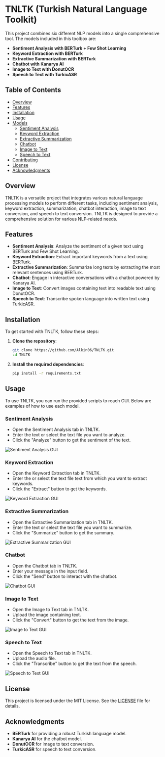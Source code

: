# TNLTK (Turkish Natural Language Toolkit)

This project combines six different NLP models into a single comprehensive tool. The models included in this toolbox are:

- **Sentiment Analysis with BERTurk + Few Shot Learning**
- **Keyword Extraction with BERTurk**
- **Extractive Summarization with BERTurk**
- **Chatbot with Kanarya AI**
- **Image to Text with DonutOCR**
- **Speech to Text with TurkicASR**

## Table of Contents

- [Overview](#overview)
- [Features](#features)
- [Installation](#installation)
- [Usage](#usage)
- [Models](#models)
  - [Sentiment Analysis](#sentiment-analysis)
  - [Keyword Extraction](#keyword-extraction)
  - [Extractive Summarization](#extractive-summarization)
  - [Chatbot](#chatbot)
  - [Image to Text](#image-to-text)
  - [Speech to Text](#speech-to-text)
- [Contributing](#contributing)
- [License](#license)
- [Acknowledgments](#acknowledgments)

## Overview

TNLTK is a versatile project that integrates various natural language processing models to perform different tasks, including sentiment analysis, keyword extraction, summarization, chatbot interaction, image to text conversion, and speech to text conversion. TNLTK is designed to provide a comprehensive solution for various NLP-related needs.

## Features

- **Sentiment Analysis**: Analyze the sentiment of a given text using BERTurk and Few Shot Learning.
- **Keyword Extraction**: Extract important keywords from a text using BERTurk.
- **Extractive Summarization**: Summarize long texts by extracting the most relevant sentences using BERTurk.
- **Chatbot**: Engage in interactive conversations with a chatbot powered by Kanarya AI.
- **Image to Text**: Convert images containing text into readable text using DonutOCR.
- **Speech to Text**: Transcribe spoken language into written text using TurkicASR.

## Installation

To get started with TNLTK, follow these steps:

1. **Clone the repository**:
    ```bash
    git clone https://github.com/Alkin06/TNLTK.git
    cd TNLTK
    ```

2. **Install the required dependencies**:
    ```bash
    pip install -r requirements.txt
    ```
## Usage

To use TNLTK, you can run the provided scripts to reach GUI. Below are examples of how to use each model.

### Sentiment Analysis

- Open the Sentiment Analysis tab in TNLTK.
- Enter the text or select the text file you want to analyze.
- Click the "Analyze" button to get the sentiment of the text.

![Sentiment Analysis GUI](Soon)

### Keyword Extraction

- Open the Keyword Extraction tab in TNLTK.
- Enter the or select the text file text from which you want to extract keywords.
- Click the "Extract" button to get the keywords.

![Keyword Extraction GUI](Soon)

### Extractive Summarization

- Open the Extractive Summarization tab in TNLTK.
- Enter the text or select the text file you want to summarize.
- Click the "Summarize" button to get the summary.

![Extractive Summarization GUI](Soon)

### Chatbot

- Open the Chatbot tab in TNLTK.
- Enter your message in the input field.
- Click the "Send" button to interact with the chatbot.

![Chatbot GUI](Soon)

### Image to Text

- Open the Image to Text tab in TNLTK.
- Upload the image containing text.
- Click the "Convert" button to get the text from the image.

![Image to Text GUI](Soon)

### Speech to Text

- Open the Speech to Text tab in TNLTK.
- Upload the audio file.
- Click the "Transcribe" button to get the text from the speech.

![Speech to Text GUI](Soon)

## License

This project is licensed under the MIT License. See the [LICENSE](LICENSE) file for details.

## Acknowledgments

- **BERTurk** for providing a robust Turkish language model.
- **Kanarya AI** for the chatbot model.
- **DonutOCR** for image to text conversion.
- **TurkicASR** for speech to text conversion.
